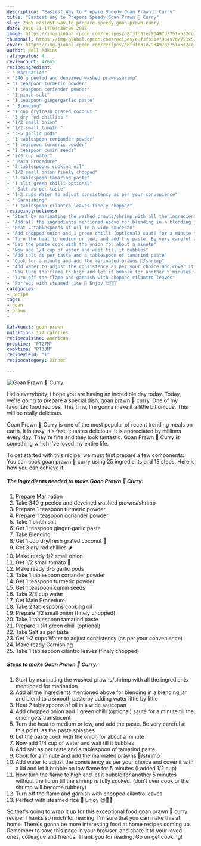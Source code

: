 ```yaml
---
description: "Easiest Way to Prepare Speedy Goan Prawn 🍤 Curry"
title: "Easiest Way to Prepare Speedy Goan Prawn 🍤 Curry"
slug: 2365-easiest-way-to-prepare-speedy-goan-prawn-curry
date: 2020-11-17T04:30:00.201Z
image: https://img-global.cpcdn.com/recipes/e8f3fb31e793497d/751x532cq70/goan-prawn-🍤-curry-recipe-main-photo.jpg
thumbnail: https://img-global.cpcdn.com/recipes/e8f3fb31e793497d/751x532cq70/goan-prawn-🍤-curry-recipe-main-photo.jpg
cover: https://img-global.cpcdn.com/recipes/e8f3fb31e793497d/751x532cq70/goan-prawn-🍤-curry-recipe-main-photo.jpg
author: Nell Adkins
ratingvalue: 4
reviewcount: 47665
recipeingredient:
- " Marination"
- "340 g peeled and deveined washed prawnsshrimp"
- "1 teaspoon turmeric powder"
- "1 teaspoon coriander powder"
- "1 pinch salt"
- "1 teaspoon gingergarlic paste"
- " Blending"
- "1 cup dryfresh grated coconut "
- "3 dry red chillies "
- "1/2 small onion"
- "1/2 small tomato "
- "3-5 garlic pods"
- "1 tablespoon coriander powder"
- "1 teaspoon turmeric powder"
- "1 teaspoon cumin seeds"
- "2/3 cup water"
- " Main Procedure"
- "2 tablespoons cooking oil"
- "1/2 small onion finely chopped"
- "1 tablespoon tamarind paste"
- "1 slit green chilli optional"
- " Salt as per taste"
- "1-2 cups Water to adjust consistency as per your convenience"
- " Garnishing"
- "1 tablespoon cilantro leaves finely chopped"
recipeinstructions:
- "Start by marinating the washed prawns/shrimp with all the ingredients mentioned for marination"
- "Add all the ingredients mentioned above for blending in a blending jar and blend to a smooth paste by adding water little by little"
- "Heat 2 tablespoons of oil in a wide saucepan"
- "Add chopped onion and 1 green chilli (optional) sauté for a minute till the onion gets translucent"
- "Turn the heat to medium or low, and add the paste. Be very careful at this point, as the paste splashes"
- "Let the paste cook with the onion for about a minute"
- "Now add 1/4 cup of water and wait till it bubbles"
- "Add salt as per taste and a tablespoon of tamarind paste"
- "Cook for a minute and add the marinated prawns 🦐/shrimp"
- "Add water to adjust the consistency as per your choice and cover it with a lid and let it bubble on low flame for 5 minutes (I added 1/2 cup)"
- "Now turn the flame to high and let it bubble for another 5 minutes without the lid on till the shrimp is fully cooked. (don’t over cook or the shrimp will become rubbery)"
- "Turn off the flame and garnish with chopped cilantro leaves"
- "Perfect with steamed rice 🍚 Enjoy 😉👍🏻"
categories:
- Recipe
tags:
- goan
- prawn
- 

katakunci: goan prawn  
nutrition: 177 calories
recipecuisine: American
preptime: "PT27M"
cooktime: "PT33M"
recipeyield: "1"
recipecategory: Dinner

---
```



![Goan Prawn 🍤 Curry](https://img-global.cpcdn.com/recipes/e8f3fb31e793497d/751x532cq70/goan-prawn-🍤-curry-recipe-main-photo.jpg)

Hello everybody, I hope you are having an incredible day today. Today, we're going to prepare a special dish, goan prawn 🍤 curry. One of my favorites food recipes. This time, I'm gonna make it a little bit unique. This will be really delicious.

Goan Prawn 🍤 Curry is one of the most popular of recent trending meals on earth. It is easy, it's fast, it tastes delicious. It is appreciated by millions every day. They're fine and they look fantastic. Goan Prawn 🍤 Curry is something which I've loved my entire life.




To get started with this recipe, we must first prepare a few components. You can cook goan prawn 🍤 curry using 25 ingredients and 13 steps. Here is how you can achieve it.

<!--inarticleads1-->

##### The ingredients needed to make Goan Prawn 🍤 Curry:

1. Prepare  Marination
1. Take 340 g peeled and deveined washed prawns/shrimp
1. Prepare 1 teaspoon turmeric powder
1. Prepare 1 teaspoon coriander powder
1. Take 1 pinch salt
1. Get 1 teaspoon ginger-garlic paste
1. Take  Blending
1. Get 1 cup dry/fresh grated coconut 🥥
1. Get 3 dry red chillies 🌶
1. Make ready 1/2 small onion
1. Get 1/2 small tomato 🍅
1. Make ready 3-5 garlic pods
1. Take 1 tablespoon coriander powder
1. Get 1 teaspoon turmeric powder
1. Get 1 teaspoon cumin seeds
1. Take 2/3 cup water
1. Get  Main Procedure
1. Take 2 tablespoons cooking oil
1. Prepare 1/2 small onion (finely chopped)
1. Take 1 tablespoon tamarind paste
1. Prepare 1 slit green chilli (optional)
1. Take  Salt as per taste
1. Get 1-2 cups Water to adjust consistency (as per your convenience)
1. Make ready  Garnishing
1. Take 1 tablespoon cilantro leaves (finely chopped)




<!--inarticleads2-->

##### Steps to make Goan Prawn 🍤 Curry:

1. Start by marinating the washed prawns/shrimp with all the ingredients mentioned for marination
1. Add all the ingredients mentioned above for blending in a blending jar and blend to a smooth paste by adding water little by little
1. Heat 2 tablespoons of oil in a wide saucepan
1. Add chopped onion and 1 green chilli (optional) sauté for a minute till the onion gets translucent
1. Turn the heat to medium or low, and add the paste. Be very careful at this point, as the paste splashes
1. Let the paste cook with the onion for about a minute
1. Now add 1/4 cup of water and wait till it bubbles
1. Add salt as per taste and a tablespoon of tamarind paste
1. Cook for a minute and add the marinated prawns 🦐/shrimp
1. Add water to adjust the consistency as per your choice and cover it with a lid and let it bubble on low flame for 5 minutes (I added 1/2 cup)
1. Now turn the flame to high and let it bubble for another 5 minutes without the lid on till the shrimp is fully cooked. (don’t over cook or the shrimp will become rubbery)
1. Turn off the flame and garnish with chopped cilantro leaves
1. Perfect with steamed rice 🍚 Enjoy 😉👍🏻




So that's going to wrap it up for this exceptional food goan prawn 🍤 curry recipe. Thanks so much for reading. I'm sure that you can make this at home. There's gonna be more interesting food at home recipes coming up. Remember to save this page in your browser, and share it to your loved ones, colleague and friends. Thank you for reading. Go on get cooking!
